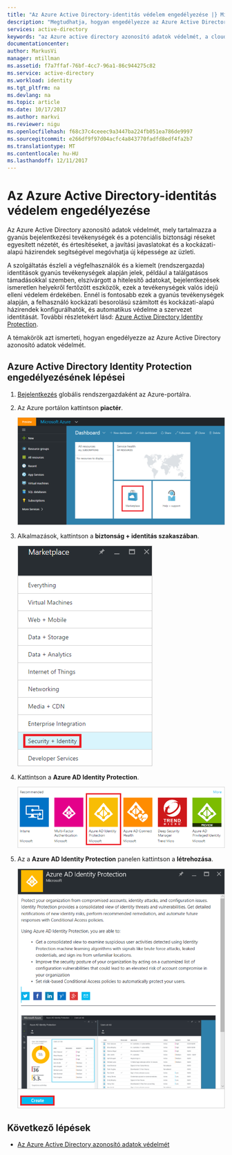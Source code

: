 ```yaml
---
title: "Az Azure Active Directory-identitás védelem engedélyezése |} Microsoft Docs"
description: "Megtudhatja, hogyan engedélyezze az Azure Active Directory azonosító adatok védelmét."
services: active-directory
keywords: "az Azure active directory azonosító adatok védelmét, a cloud app discovery, alkalmazások, biztonság, kockázat, kockázati szint, biztonsági rés, biztonsági házirend kezelése"
documentationcenter: 
author: MarkusVi
manager: mtillman
ms.assetid: f7a7ffaf-76bf-4cc7-96a1-86c944275c82
ms.service: active-directory
ms.workload: identity
ms.tgt_pltfrm: na
ms.devlang: na
ms.topic: article
ms.date: 10/17/2017
ms.author: markvi
ms.reviewer: nigu
ms.openlocfilehash: f68c37c4ceeec9a3447ba224fb051ea786de9997
ms.sourcegitcommit: e266df9f97d04acfc4a843770fadfd8edf4fa2b7
ms.translationtype: MT
ms.contentlocale: hu-HU
ms.lasthandoff: 12/11/2017
---
```

# <a name="enabling-azure-active-directory-identity-protection"></a>Az Azure Active Directory-identitás védelem engedélyezése
Az Azure Active Directory azonosító adatok védelmét, mely tartalmazza a gyanús bejelentkezési tevékenységek és a potenciális biztonsági réseket egyesített nézetét, és értesítéseket, a javítási javaslatokat és a kockázati-alapú házirendek segítségével megóvhatja új képessége az üzleti. 

A szolgáltatás észleli a végfelhasználók és a kiemelt (rendszergazda) identitások gyanús tevékenységek alapján jelek, például a találgatásos támadásokkal szemben, elszivárgott a hitelesítő adatokat, bejelentkezések ismeretlen helyekről fertőzött eszközök, ezek a tevékenységek valós idejű elleni védelem érdekében. Ennél is fontosabb ezek a gyanús tevékenységek alapján, a felhasználó kockázati besorolású számított és kockázati-alapú házirendek konfigurálhatók, és automatikus védelme a szervezet identitását. További részletekért lásd: [Azure Active Directory Identity Protection](active-directory-identityprotection.md).

A témakörök azt ismerteti, hogyan engedélyezze az Azure Active Directory azonosító adatok védelmét.

## <a name="steps-to-enable-azure-active-directory-identity-protection"></a>Azure Active Directory Identity Protection engedélyezésének lépései
1. [Bejelentkezés](https://ms.portal.azure.com/) globális rendszergazdaként az Azure-portálra. 
2. Az Azure portálon kattintson **piactér**.
   
    ![Hozzon létre](./media/active-directory-identityprotection-enable/01.png "létrehozása")
3. Alkalmazások, kattintson a **biztonság + identitás szakaszában**.
   
    ![Hozzon létre](./media/active-directory-identityprotection-enable/02.png "létrehozása")
4. Kattintson a **Azure AD Identity Protection**.
   
    ![Hozzon létre](./media/active-directory-identityprotection-enable/03.png "létrehozása")
5. Az a **Azure AD Identity Protection** panelen kattintson a **létrehozása**.
   
    ![Hozzon létre](./media/active-directory-identityprotection-enable/04.png "létrehozása")

## <a name="next-steps"></a>Következő lépések
* [Az Azure Active Directory azonosító adatok védelmét](active-directory-identityprotection.md)

